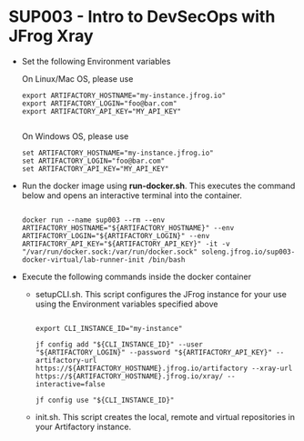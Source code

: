 # SUP003 - Intro to DevSecOps with JFrog Xray

- Set the following Environment variables

  On Linux/Mac OS, please use

  ```
  export ARTIFACTORY_HOSTNAME="my-instance.jfrog.io"
  export ARTIFACTORY_LOGIN="foo@bar.com"
  export ARTIFACTORY_API_KEY="MY_API_KEY"
 
  ```

  On Windows OS, please use

  ```
  set ARTIFACTORY_HOSTNAME="my-instance.jfrog.io"
  set ARTIFACTORY_LOGIN="foo@bar.com"
  set ARTIFACTORY_API_KEY="MY_API_KEY"
  
  ```

- Run the docker image using **run-docker.sh**. This executes the command below and opens an interactive terminal into the container. 

  ```
  
  docker run --name sup003 --rm --env ARTIFACTORY_HOSTNAME="${ARTIFACTORY_HOSTNAME}" --env ARTIFACTORY_LOGIN="${ARTIFACTORY_LOGIN}" --env ARTIFACTORY_API_KEY="${ARTIFACTORY_API_KEY}" -it -v "/var/run/docker.sock:/var/run/docker.sock" soleng.jfrog.io/sup003-docker-virtual/lab-runner-init /bin/bash

  ```
  
- Execute the following commands inside the docker container

  - setupCLI.sh. This script configures the JFrog instance for your use using the Environment variables specified above
  
    ```
    
    export CLI_INSTANCE_ID="my-instance"

    jf config add "${CLI_INSTANCE_ID}" --user "${ARTIFACTORY_LOGIN}" --password "${ARTIFACTORY_API_KEY}" --artifactory-url https://${ARTIFACTORY_HOSTNAME}.jfrog.io/artifactory --xray-url https://${ARTIFACTORY_HOSTNAME}.jfrog.io/xray/ --interactive=false

    jf config use "${CLI_INSTANCE_ID}"

    ```
    
  - init.sh. This script creates the local, remote and virtual repositories in your Artifactory instance.
